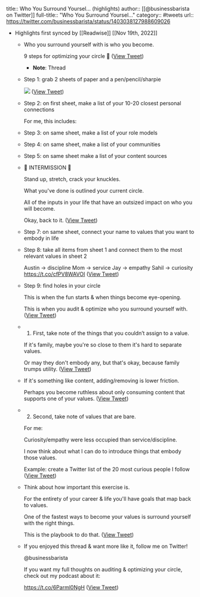 title:: Who You Surround Yoursel... (highlights)
author:: [[@businessbarista on Twitter]]
full-title:: "Who You Surround Yoursel..."
category:: #tweets
url:: https://twitter.com/businessbarista/status/1403038127988609026

- Highlights first synced by [[Readwise]] [[Nov 19th, 2022]]
	- Who you surround yourself with is who you become. 
	  
	  9 steps for optimizing your circle 🧵 ([View Tweet](https://twitter.com/businessbarista/status/1403038127988609026))
		- **Note**: Thread
	- Step 1: grab 2 sheets of paper and a pen/pencil/sharpie 
	  
	  ![](https://pbs.twimg.com/media/E3iXwA2XwAE52KJ.jpg) ([View Tweet](https://twitter.com/businessbarista/status/1403038143641686021))
	- Step 2: on first sheet, make a list of your 10-20 closest personal connections
	  
	  For me, this includes:
	- Step 3: on same sheet, make a list of your role models
	- Step 4: on same sheet, make a list of your communities
	- Step 5: on same sheet make a list of your content sources
	- 🚨 INTERMISSION 🚨
	  
	  Stand up, stretch, crack your knuckles. 
	  
	  What you've done is outlined your current circle. 
	  
	  All of the inputs in your life that have an outsized impact on who you will become. 
	  
	  Okay, back to it. ([View Tweet](https://twitter.com/businessbarista/status/1403038354216820736))
	- Step 7: on same sheet, connect your name to values that you want to embody in life
	- Step 8: take all items from sheet 1 and connect them to the most relevant values in sheet 2 
	  
	  Austin -> discipline
	  Mom -> service 
	  Jay -> empathy
	  Sahil -> curiosity https://t.co/cfPV8WAVOI ([View Tweet](https://twitter.com/businessbarista/status/1403038466997379079))
	- Step 9: find holes in your circle
	  
	  This is when the fun starts & when things become eye-opening. 
	  
	  This is when you audit & optimize who you surround yourself with. ([View Tweet](https://twitter.com/businessbarista/status/1403038469094526992))
	- 1) First, take note of the things that you couldn’t assign to a value.
	  
	  If it's family, maybe you're so close to them it's hard to separate values. 
	  
	  Or may they don't embody any, but that's okay, because family trumps utility. ([View Tweet](https://twitter.com/businessbarista/status/1403038470101143558))
	- If it's something like content, adding/removing is lower friction. 
	  
	  Perhaps you become ruthless about only consuming content that supports one of your values. ([View Tweet](https://twitter.com/businessbarista/status/1403038471674118145))
	- 2) Second, take note of values that are bare. 
	  
	  For me: 
	  
	  Curiosity/empathy were less occupied than service/discipline. 
	  
	  I now think about what I can do to introduce things that embody those values. 
	  
	  Example: create a Twitter list of the 20 most curious people I follow ([View Tweet](https://twitter.com/businessbarista/status/1403038472663883776))
	- Think about how important this exercise is. 
	  
	  For the entirety of your career & life you'll have goals that map back to values. 
	  
	  One of the fastest ways to become your values is surround yourself with the right things. 
	  
	  This is the playbook to do that. ([View Tweet](https://twitter.com/businessbarista/status/1403038474014531586))
	- If you enjoyed this thread & want more like it, follow me on Twitter!
	  
	  @businessbarista 
	  
	  If you want my full thoughts on auditing & optimizing your circle, check out my podcast about it: 
	  
	  https://t.co/6Parml0NgH ([View Tweet](https://twitter.com/businessbarista/status/1403038475557896194))